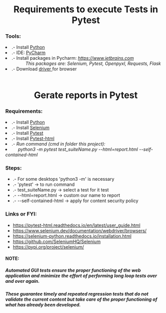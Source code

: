 <h1 align="center"> Requirements to execute Tests in Pytest </h1>
<h3> Tools: </h3>
<li> .- Install  <a href="https://www.python.org/downloads/"> Python </a></li>
<li>.- IDE: <a href="https://www.jetbrains.com/es-es/pycharm/download/"> PyCharm </a></li>
<li>.- Install packages in Pycharm: <i><a href="https://www.jetbrains.com/help/pycharm/installing-uninstalling-and-reloading-interpreter-paths.html"> https://www.jetbrains.com </a></i></li>
<i>&nbsp; &nbsp; &nbsp; &nbsp; &nbsp; &nbsp; &nbsp; &nbsp; This packages are: Selenium, Pytest, Openpyxl, Requests, Flask</i>
<li>.- Download <a href="https://selenium-python.readthedocs.io/installation.html#drivers"> driver </a> for browser </li>
&nbsp;

<h1 align="center"> Gerate reports in Pytest </h1>
<h3> Requirements: </h3>
<li> .- Install <a href="https://www.python.org/downloads/"> Python </a></li>
<li>.- Install <a href="https://selenium-python.readthedocs.io/installation.html"> Selenium </a></li>
<li>.- Install <a href="https://docs.pytest.org/en/7.1.x/getting-started.html"> Pytest </a></li>
<li>.- Install <a href="https://pytest-html.readthedocs.io/en/latest/installing.html"> Pytest-html </a></li>

<li>.- <i>Run command (cmd in folder this project):</i></li>
	<li>&nbsp;&nbsp;&nbsp;&nbsp; <i>python3 -m pytest test_suiteName.py --html=report.html --self-contained-html</i></li>

### Steps:
* .- For some desktops 'python3 -m' is necessary
* .- 'pytest' -> to run command
* .- test_suiteName.py -> select a test for it test
* .- --html=report.html -> custom our name to report
* .- --self-contained-html -> apply for content security policy

### Links or FYI:
* https://pytest-html.readthedocs.io/en/latest/user_guide.html
* https://www.selenium.dev/documentation/webdriver/browsers/
* https://selenium-python.readthedocs.io/installation.html
* https://github.com/SeleniumHQ/Selenium
* https://pypi.org/project/selenium/

#### NOTE:
<h5>Automated GUI tests ensure the proper functioning of the web application and minimize the effort of performing long loop tests over and over again.</h5>
<h5>These guarantee timely and repeated regression tests that do not validate the current content but take care of the proper functioning of what has already been developed.</h5>